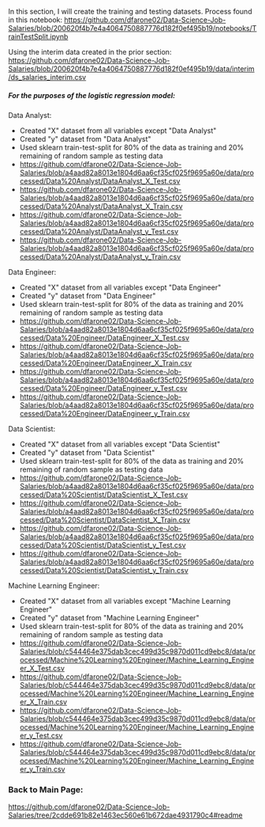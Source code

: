 In this section, I will create the training and testing datasets. Process found in this notebook:
https://github.com/dfarone02/Data-Science-Job-Salaries/blob/200620f4b7e4a4064750887776d182f0ef495b19/notebooks/TrainTestSplit.ipynb

Using the interim data created in the prior section:
https://github.com/dfarone02/Data-Science-Job-Salaries/blob/200620f4b7e4a4064750887776d182f0ef495b19/data/interim/ds_salaries_interim.csv

##### For the purposes of the logistic regression model:

Data Analyst: <br>
 - Created "X" dataset from all variables except "Data Analyst"
 - Created "y" dataset from "Data Analyst"
 - Used sklearn train-test-split for 80% of the data as training and 20% remaining of random sample as testing data
 - https://github.com/dfarone02/Data-Science-Job-Salaries/blob/a4aad82a8013e1804d6aa6cf35cf025f9695a60e/data/processed/Data%20Analyst/DataAnalyst_X_Test.csv
 - https://github.com/dfarone02/Data-Science-Job-Salaries/blob/a4aad82a8013e1804d6aa6cf35cf025f9695a60e/data/processed/Data%20Analyst/DataAnalyst_X_Train.csv
 - https://github.com/dfarone02/Data-Science-Job-Salaries/blob/a4aad82a8013e1804d6aa6cf35cf025f9695a60e/data/processed/Data%20Analyst/DataAnalyst_y_Test.csv
 - https://github.com/dfarone02/Data-Science-Job-Salaries/blob/a4aad82a8013e1804d6aa6cf35cf025f9695a60e/data/processed/Data%20Analyst/DataAnalyst_y_Train.csv

Data Engineer: <br>
 - Created "X" dataset from all variables except "Data Engineer"
 - Created "y" dataset from "Data Engineer"
 - Used sklearn train-test-split for 80% of the data as training and 20% remaining of random sample as testing data
 - https://github.com/dfarone02/Data-Science-Job-Salaries/blob/a4aad82a8013e1804d6aa6cf35cf025f9695a60e/data/processed/Data%20Engineer/DataEngineer_X_Test.csv
 - https://github.com/dfarone02/Data-Science-Job-Salaries/blob/a4aad82a8013e1804d6aa6cf35cf025f9695a60e/data/processed/Data%20Engineer/DataEngineer_X_Train.csv
 - https://github.com/dfarone02/Data-Science-Job-Salaries/blob/a4aad82a8013e1804d6aa6cf35cf025f9695a60e/data/processed/Data%20Engineer/DataEngineer_y_Test.csv
 - https://github.com/dfarone02/Data-Science-Job-Salaries/blob/a4aad82a8013e1804d6aa6cf35cf025f9695a60e/data/processed/Data%20Engineer/DataEngineer_y_Train.csv

Data Scientist: <br>
 - Created "X" dataset from all variables except "Data Scientist"
 - Created "y" dataset from "Data Scientist"
 - Used sklearn train-test-split for 80% of the data as training and 20% remaining of random sample as testing data
 - https://github.com/dfarone02/Data-Science-Job-Salaries/blob/a4aad82a8013e1804d6aa6cf35cf025f9695a60e/data/processed/Data%20Scientist/DataScientist_X_Test.csv
 - https://github.com/dfarone02/Data-Science-Job-Salaries/blob/a4aad82a8013e1804d6aa6cf35cf025f9695a60e/data/processed/Data%20Scientist/DataScientist_X_Train.csv
 - https://github.com/dfarone02/Data-Science-Job-Salaries/blob/a4aad82a8013e1804d6aa6cf35cf025f9695a60e/data/processed/Data%20Scientist/DataScientist_y_Test.csv
 - https://github.com/dfarone02/Data-Science-Job-Salaries/blob/a4aad82a8013e1804d6aa6cf35cf025f9695a60e/data/processed/Data%20Scientist/DataScientist_y_Train.csv

Machine Learning Engineer: <br>
 - Created "X" dataset from all variables except "Machine Learning Engineer"
 - Created "y" dataset from "Machine Learning Engineer"
 - Used sklearn train-test-split for 80% of the data as training and 20% remaining of random sample as testing data
 - https://github.com/dfarone02/Data-Science-Job-Salaries/blob/c544464e375dab3cec499d35c9870d011cd9ebc8/data/processed/Machine%20Learning%20Engineer/Machine_Learning_Engineer_X_Test.csv
 - https://github.com/dfarone02/Data-Science-Job-Salaries/blob/c544464e375dab3cec499d35c9870d011cd9ebc8/data/processed/Machine%20Learning%20Engineer/Machine_Learning_Engineer_X_Train.csv
 -  https://github.com/dfarone02/Data-Science-Job-Salaries/blob/c544464e375dab3cec499d35c9870d011cd9ebc8/data/processed/Machine%20Learning%20Engineer/Machine_Learning_Engineer_y_Test.csv
-  https://github.com/dfarone02/Data-Science-Job-Salaries/blob/c544464e375dab3cec499d35c9870d011cd9ebc8/data/processed/Machine%20Learning%20Engineer/Machine_Learning_Engineer_y_Train.csv



### Back to Main Page: <br>
https://github.com/dfarone02/Data-Science-Job-Salaries/tree/2cdde691b82e1463ec560e61b672dae4931790c4#readme
